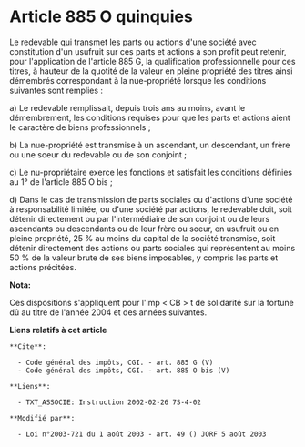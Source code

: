 # Article 885 O quinquies

Le redevable qui transmet les parts ou actions d'une société avec constitution d'un usufruit sur ces parts et actions à son
profit peut retenir, pour l'application de l'article 885 G, la qualification professionnelle pour ces titres, à hauteur de la
quotité de la valeur en pleine propriété des titres ainsi démembrés correspondant à la nue-propriété lorsque les conditions
suivantes sont remplies : 

a) Le redevable remplissait, depuis trois ans au moins, avant le démembrement, les conditions requises pour que les parts et
actions aient le caractère de biens professionnels ; 

b) La nue-propriété est transmise à un ascendant, un descendant, un frère ou une soeur du redevable ou de son conjoint ; 

c) Le nu-propriétaire exerce les fonctions et satisfait les conditions définies au 1° de l'article 885 O bis ; 

d) Dans le cas de transmission de parts sociales ou d'actions d'une société à responsabilité limitée, ou d'une société par
actions, le redevable doit, soit détenir directement ou par l'intermédiaire de son conjoint ou de leurs ascendants ou
descendants ou de leur frère ou soeur, en usufruit ou en pleine propriété, 25 % au moins du capital de la société transmise,
soit détenir directement des actions ou parts sociales qui représentent au moins 50 % de la valeur brute de ses biens
imposables, y compris les parts et actions précitées.

**Nota:**

Ces dispositions s'appliquent pour l'imp < CB > t de solidarité sur la fortune dû au titre de l'année 2004 et des années
suivantes.

**Liens relatifs à cet article**

	**Cite**:

	  - Code général des impôts, CGI. - art. 885 G (V)
	  - Code général des impôts, CGI. - art. 885 O bis (V)

	**Liens**:

	  - TXT_ASSOCIE: Instruction 2002-02-26 7S-4-02

	**Modifié par**:

	  - Loi n°2003-721 du 1 août 2003 - art. 49 () JORF 5 août 2003
